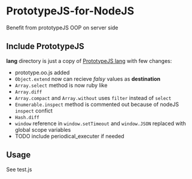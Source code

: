 PrototypeJS-for-NodeJS
======================

Benefit from prototypeJS OOP on server side

Include PrototypeJS
----------------
**lang** directory is just a copy of [PrototypeJS lang](https://github.com/sstephenson/prototype/tree/master/src/prototype/lang)
with few changes:

* prototype.oo.js added
* `Object.extend` now can recieve *falsy* values as **destination**
* `Array.select` method is now ruby like
* `Array.diff`
* `Array.compact` and `Array.without` uses `filter` instead of `select`
* `Enumerable.inspect` method is commented out because of nodeJS `inspect` confict
* `Hash.diff`
* `window` reference in `window.setTimeout` and `window.JSON` replaced with global scope variables
* TODO include periodical_executer if needed

Usage
----------------
See test.js

